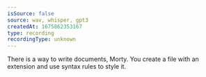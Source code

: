 ```yaml
---
isSource: false
source: wav, whisper, gpt3
createdAt: 1675862353167
type: recording
recordingType: unknown
---
```



There is a way to write documents, Morty.
You create a file with an extension and use syntax rules to style it.